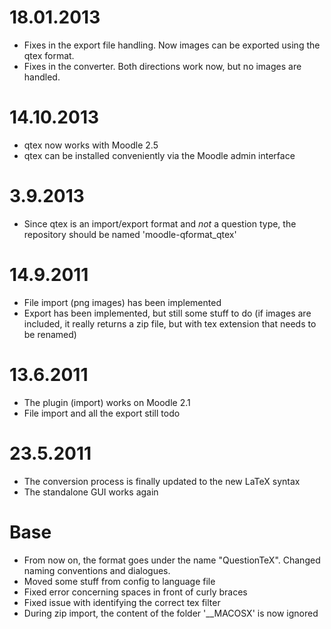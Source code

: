18.01.2013
==========
- Fixes in the export file handling.
  Now images can be exported using the qtex format.
- Fixes in the converter.
  Both directions work now, but no images are handled.

14.10.2013
=========
- qtex now works with Moodle 2.5
- qtex can be installed conveniently via the Moodle admin interface

3.9.2013
=======
- Since qtex is an import/export format and *not* a question type,
  the repository should be named 'moodle-qformat_qtex'

14.9.2011
=======
- File import (png images) has been implemented
- Export has been implemented, but still some stuff to do
  (if images are included, it really returns a zip file, but with tex
  extension that needs to be renamed)


13.6.2011
=======
- The plugin (import) works on Moodle 2.1
- File import and all the export still todo

23.5.2011
=======
- The conversion process is finally updated to the new LaTeX syntax
- The standalone GUI works again


Base
====
- From now on, the format goes under the name "QuestionTeX". Changed naming
  conventions and dialogues. 
- Moved some stuff from config to language file  
- Fixed error concerning spaces in front of curly braces
- Fixed issue with identifying the correct tex filter
- During zip import, the content of the folder '__MACOSX' is now ignored
